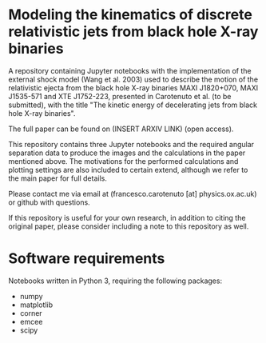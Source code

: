 # Modeling the kinematics of discrete relativistic jets from black hole X-ray binaries

A repository containing Jupyter notebooks with the implementation of the external shock model (Wang et al. 2003) used to describe the motion of the relativistic ejecta from the black hole X-ray binaries MAXI J1820+070, MAXI J1535-571 and XTE J1752-223, presented in Carotenuto et al. (to be submitted), with the title "The kinetic energy of decelerating jets from black hole X-ray binaries".

The full paper can be found on (INSERT ARXIV LINK) (open access).

This repository contains three Jupyter notebooks and the required angular separation data to produce the images and the calculations in the paper mentioned above. The motivations for the performed calculations and plotting settings are also included to certain extend, although we refer to the main paper for full details.

Please contact me via email at (francesco.carotenuto [at] physics.ox.ac.uk) or github with questions.

If this repository is useful for your own research, in addition to citing the original paper, please consider including a note to this repository as well.

# Software requirements

Notebooks written in Python 3, requiring the following packages:
- numpy 
- matplotlib 
- corner
- emcee
- scipy
